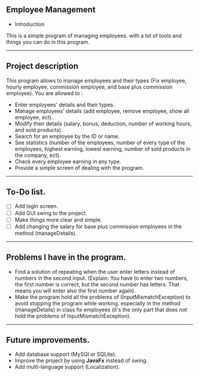 ## Employee Management

- Introduction

This is a simple program of managing employees. with a lot of tools and things you can do in this program.

---
## Project description
This program allows to manage employees and their types (Fix employee, hourly employee, commission employee, and
base plus commission employee). You are allowed to :
- Enter employees' details and their types.
- Manage employees' details (add employee, remove employee, show all employee, ect).
- Modify their details (salary, bonus, deduction, number of working hours, and sold products).
- Search for an employee by the ID or name.
- See statistics (number of the employees, number of every type of the employees, highest earning, lowest earning,
number of sold products in the company, ect).
- Check every employee earning in any type.
- Provide a simple screen of dealing with the program.
---
## To-Do list.
- [  ] Add login screen.
- [  ] Add GUI swing to the project.
- [  ] Make things more clear and simple.
- [  ] Add changing the salary for base plus commission employees in the method (manageDetails).
---
## Problems I have in the program.
- Find a solution of repeating when the user enter letters instead of numbers in the second input. (Explain:
You have to enter two numbers, the first number is correct, but the second number has letters. That means you will
enter also the first number again).
- Make the program hold all the problems of (InputMismatchException) to avoid stopping the program while working. 
especially in the method (manageDetails) in class fix employees (it's the only part that does not hold the problems
of InputMismatchException).
---
## Future improvements.
- Add database support (MySQl or SQLite).
- Improve the project by using **JavaFx** instead of swing.
- Add multi-language support (Localization).
